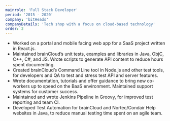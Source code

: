 ```yaml
---
mainrole: 'Full Stack Developer'
period: '2015 - 2020'
company: 'bitHeads'
companyDetails: 'Tech shop with a focus on cloud-based technology'
order: 2
---
```


-   Worked on a portal and mobile facing web app for a SaaS project written in React.js. 
-   Maintained brainCloud’s unit tests, examples and libraries in Java, ObjC, C++, C#, and JS. Wrote scripts to generate API content to reduce hours spent documenting.
-   Created brainCloud’s Command Line tool in Node.js and other test tools, for developers and QA to test and stress test API and server features.
-   Wrote documentation, tutorials and offer guidance to bring new co-workers up to speed on the BaaS environment. Maintained support systems for customer success.
-   Maintained and wrote Jenkins Pipeline in Groovy, for improved test reporting and team CI.
-   Developed Test Automation for brainCloud and Nortec/Condair Help websites in Java, to reduce manual testing time spent on an agile team.  
